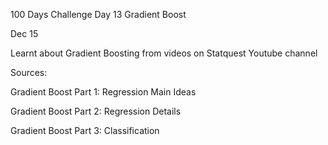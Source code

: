 100 Days Challenge Day 13
Gradient Boost

Dec 15


Learnt about Gradient Boosting from videos on Statquest Youtube channel


Sources:


Gradient Boost Part 1: Regression Main Ideas


Gradient Boost Part 2: Regression Details


Gradient Boost Part 3: Classification

